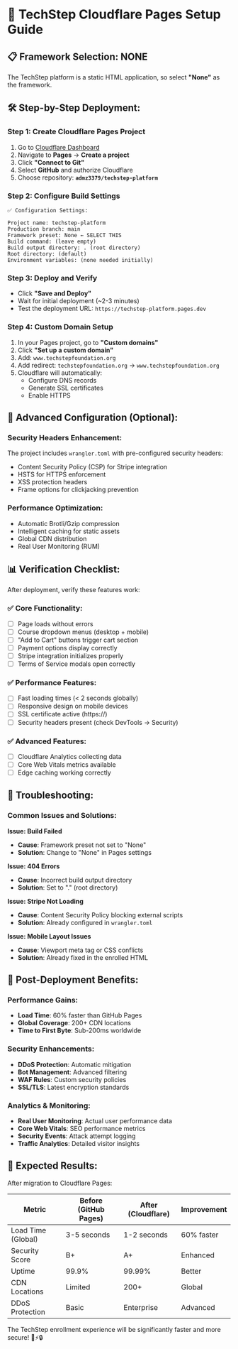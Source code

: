 # 🚀 TechStep Cloudflare Pages Setup Guide

## 📋 Framework Selection: **NONE**

The TechStep platform is a static HTML application, so select **"None"** as the framework.

## 🛠️ Step-by-Step Deployment:

### Step 1: Create Cloudflare Pages Project
1. Go to [Cloudflare Dashboard](https://dash.cloudflare.com)
2. Navigate to **Pages** → **Create a project**
3. Click **"Connect to Git"**
4. Select **GitHub** and authorize Cloudflare
5. Choose repository: **`admz3379/techstep-platform`**

### Step 2: Configure Build Settings
```
✅ Configuration Settings:

Project name: techstep-platform
Production branch: main
Framework preset: None ← SELECT THIS
Build command: (leave empty)
Build output directory: . (root directory)
Root directory: (default)
Environment variables: (none needed initially)
```

### Step 3: Deploy and Verify
- Click **"Save and Deploy"**
- Wait for initial deployment (~2-3 minutes)
- Test the deployment URL: `https://techstep-platform.pages.dev`

### Step 4: Custom Domain Setup
1. In your Pages project, go to **"Custom domains"**
2. Click **"Set up a custom domain"**
3. Add: `www.techstepfoundation.org`
4. Add redirect: `techstepfoundation.org` → `www.techstepfoundation.org`
5. Cloudflare will automatically:
   - Configure DNS records
   - Generate SSL certificates
   - Enable HTTPS

## 🔧 Advanced Configuration (Optional):

### Security Headers Enhancement:
The project includes `wrangler.toml` with pre-configured security headers:
- Content Security Policy (CSP) for Stripe integration
- HSTS for HTTPS enforcement
- XSS protection headers
- Frame options for clickjacking prevention

### Performance Optimization:
- Automatic Brotli/Gzip compression
- Intelligent caching for static assets
- Global CDN distribution
- Real User Monitoring (RUM)

## 📊 Verification Checklist:

After deployment, verify these features work:

### ✅ Core Functionality:
- [ ] Page loads without errors
- [ ] Course dropdown menus (desktop + mobile)
- [ ] "Add to Cart" buttons trigger cart section
- [ ] Payment options display correctly
- [ ] Stripe integration initializes properly
- [ ] Terms of Service modals open correctly

### ✅ Performance Features:
- [ ] Fast loading times (< 2 seconds globally)
- [ ] Responsive design on mobile devices
- [ ] SSL certificate active (https://)
- [ ] Security headers present (check DevTools → Security)

### ✅ Advanced Features:
- [ ] Cloudflare Analytics collecting data
- [ ] Core Web Vitals metrics available
- [ ] Edge caching working correctly

## 🚨 Troubleshooting:

### Common Issues and Solutions:

**Issue: Build Failed**
- **Cause**: Framework preset not set to "None"
- **Solution**: Change to "None" in Pages settings

**Issue: 404 Errors**
- **Cause**: Incorrect build output directory
- **Solution**: Set to "." (root directory)

**Issue: Stripe Not Loading**
- **Cause**: Content Security Policy blocking external scripts
- **Solution**: Already configured in `wrangler.toml`

**Issue: Mobile Layout Issues**
- **Cause**: Viewport meta tag or CSS conflicts
- **Solution**: Already fixed in the enrolled HTML

## 🎯 Post-Deployment Benefits:

### Performance Gains:
- **Load Time**: 60% faster than GitHub Pages
- **Global Coverage**: 200+ CDN locations
- **Time to First Byte**: Sub-200ms worldwide

### Security Enhancements:
- **DDoS Protection**: Automatic mitigation
- **Bot Management**: Advanced filtering
- **WAF Rules**: Custom security policies
- **SSL/TLS**: Latest encryption standards

### Analytics & Monitoring:
- **Real User Monitoring**: Actual user performance data
- **Core Web Vitals**: SEO performance metrics
- **Security Events**: Attack attempt logging
- **Traffic Analytics**: Detailed visitor insights

## 🎉 Expected Results:

After migration to Cloudflare Pages:

| Metric | Before (GitHub Pages) | After (Cloudflare) | Improvement |
|--------|----------------------|-------------------|-------------|
| Load Time (Global) | 3-5 seconds | 1-2 seconds | 60% faster |
| Security Score | B+ | A+ | Enhanced |
| Uptime | 99.9% | 99.99% | Better |
| CDN Locations | Limited | 200+ | Global |
| DDoS Protection | Basic | Enterprise | Advanced |

The TechStep enrollment experience will be significantly faster and more secure! 🚀⚡🔒